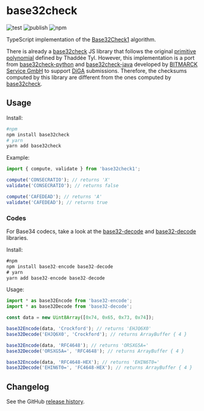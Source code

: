 # base32check

![test](https://github.com/kirinus/base32check1/actions/workflows/library.yml/badge.svg?branch=main)
![publish](https://github.com/kirinus/base32check1/actions/workflows/publish.yml/badge.svg)
![npm](https://img.shields.io/npm/v/base32check1)

TypeScript implementation of the [Base32Check1](https://base32check.org/introduction.html#base32check1) algorithm.

There is already a [base32check](https://github.com/espadrine/base32check) JS library that follows
the original [primitive polynomial](https://mathworld.wolfram.com/PrimitivePolynomial.html) defined
by Thaddée Tyl. However, this implementation is a port from [base32check-python](https://github.com/bitmarck-service/base32check-python)
and [base32check-java](https://github.com/bitmarck-service/base32check-java)
developed by [BITMARCK Service GmbH](https://github.com/bitmarck-service) to support
[DiGA](https://www.bfarm.de/EN/MedicalDevices/DiGA/_node.html) submissions. Therefore, the checksums
computed by this library are different from the ones computed by [base32check](https://github.com/espadrine/base32check).

## Usage

Install:

```sh
#npm
npm install base32check
# yarn
yarn add base32check
```

Example:

```js
import { compute, validate } from 'base32check1';

compute('CONSECRATIO'); // returns 'X'
validate('CONSECRATIO'); // returns false

compute('CAFEDEAD'); // returns 'A'
validate('CAFEDEAD'); // returns true
```

### Codes

For Base34 codecs, take a look at the [base32-decode](https://github.com/LinusU/base32-decode)
and [base32-decode](https://github.com/LinusU/base32-encode) libraries.

Install:

```js
#npm
npm install base32-encode base32-decode
# yarn
yarn add base32-encode base32-decode
```

Usage:

```js
import * as base32Encode from 'base32-encode';
import * as base32Decode from 'base32-decode';

const data = new Uint8Array([0x74, 0x65, 0x73, 0x74]);

base32Encode(data, 'Crockford'); // returns 'EHJQ6X0'
base32Decode('EHJQ6X0', 'Crockford'); // returns ArrayBuffer { 4 }

base32Encode(data, 'RFC4648'); // returns 'ORSXG5A='
base32Decode('ORSXG5A=', 'RFC4648'); // returns ArrayBuffer { 4 }

base32Encode(data, 'RFC4648-HEX'); // returns 'EHIN6T0='
base32Decode('EHIN6T0=', 'FC4648-HEX'); // returns ArrayBuffer { 4 }
```

## Changelog

See the GitHub [release history](https://github.com/kirinus/base32check/releases).
